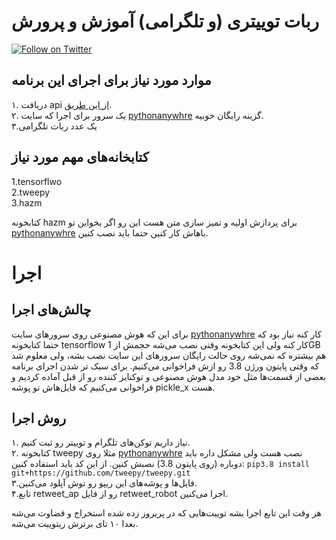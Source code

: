 # ربات توییتری (و تلگرامی) آموزش و پرورش

[![Follow on Twitter](http://img.shields.io/twitter/follow/programmer_fa.svg?label=follow+@programmer_fa)](https://twitter.com/parvaz_hinata)

## موارد مورد نیاز برای اجرای این برنامه

۱. دریافت api [از این طریق](https://developer.twitter.com/).
\
۲. یک سرور برای اجرا که سایت [pythonanywhre](https://www.pythonanywhere.com/) گزینه رایگان خوبیه.
\
۳.یک عدد ربات تلگرامی

## کتابخانه‌های مهم مورد نیاز
1.tensorflwo
\
2.tweepy
\
3.hazm 

کتابخونه hazm برای پردازش اولیه و تمیز سازی متن هست این رو اگر بخواین تو [pythonanywhre](https://www.pythonanywhere.com/) باهاش کار کنین حتما باید نصب کنین.


# اجرا

## چالش‌های اجرا
برای این که هوش مصنوعی روی سرورهای سایت [pythonanywhre](https://www.pythonanywhere.com/) کار کنه نیاز بود که حتما کتابخونه tensorflow کار کنه ولی این کتابخونه وقتی نصب می‌شه حجمش از 1GB هم بیشتره که نمی‌شه روی حالت رایگان سرورهای این سایت نصب بشه، ولی معلوم شد که وقتی پایتون ورژن 3.8 رو ازش فراخوانی می‌کنیم.
برای سبک تر شدن اجرای برنامه بعضی از قسمت‌ها مثل خود مدل هوش مصنوعی و توکنایز کننده رو از قبل آماده کردیم و فراخوانی می‌کنیم که فایل‌هاش تو پوشه pickle_x هست.

## روش اجرا
۱. نیاز داریم توکن‌های تلگرام و توییتر رو ثبت کنیم.
\
۲. کتابخونه tweepy مثلا روی [pythonanywhre](https://www.pythonanywhere.com/) نصب هست ولی مشکل داره باید دوباره (روی پایتون 3.8) نصبش کنین. از این کد باید استفاده کنین:
`pip3.8 install git+https://github.com/tweepy/tweepy.git`
\
۳.فایل‌ها و پوشه‌های این ریپو رو توش آپلود می‌کنین.
\
۴.تابع retweet_ap رو از فایل retweet_robot اجرا می‌کنین.

هر وقت این تابع اجرا بشه توییت‌هایی که در پریروز زده شده استخراج و قضاوت می‌شه بعدا ۱۰ تای برترش ریتوییت می‌شه.
